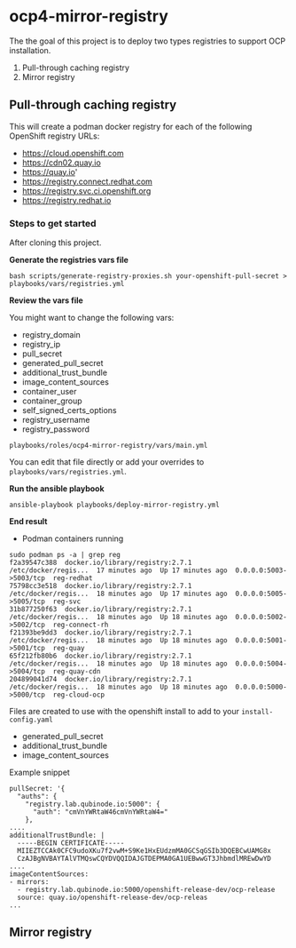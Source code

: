 # ocp4-mirror-registry

The the goal of this project is to deploy two types registries to support OCP installation.

1. Pull-through caching registry 
2. Mirror registry 

## Pull-through caching registry

This will create a podman docker registry for each of the following OpenShift registry URLs:
   - https://cloud.openshift.com
   - https://cdn02.quay.io
   - https://quay.io'
   - https://registry.connect.redhat.com
   - https://registry.svc.ci.openshift.org
   - https://registry.redhat.io


### Steps to get started

After cloning this project.

**Generate the registries vars file**

```
bash scripts/generate-registry-proxies.sh your-openshift-pull-secret > playbooks/vars/registries.yml
```

**Review the vars file**

You might want to change the following vars:
 - registry_domain
 - registry_ip
 - pull_secret
 - generated_pull_secret
 - additional_trust_bundle
 - image_content_sources
 - container_user
 - container_group
 - self_signed_certs_options
 - registry_username
 - registry_password

`playbooks/roles/ocp4-mirror-registry/vars/main.yml`

You can edit that file directly or add your overrides to `playbooks/vars/registries.yml`.

**Run the ansible playbook**

```
ansible-playbook playbooks/deploy-mirror-registry.yml
```

**End result**

* Podman containers running
```
sudo podman ps -a | grep reg
f2a39547c388  docker.io/library/registry:2.7.1                       /etc/docker/regis...  17 minutes ago  Up 17 minutes ago  0.0.0.0:5003->5003/tcp  reg-redhat
75798cc3e518  docker.io/library/registry:2.7.1                       /etc/docker/regis...  18 minutes ago  Up 17 minutes ago  0.0.0.0:5005->5005/tcp  reg-svc
31b877250f63  docker.io/library/registry:2.7.1                       /etc/docker/regis...  18 minutes ago  Up 18 minutes ago  0.0.0.0:5002->5002/tcp  reg-connect-rh
f21393be9dd3  docker.io/library/registry:2.7.1                       /etc/docker/regis...  18 minutes ago  Up 18 minutes ago  0.0.0.0:5001->5001/tcp  reg-quay
65f212fb80b6  docker.io/library/registry:2.7.1                       /etc/docker/regis...  18 minutes ago  Up 18 minutes ago  0.0.0.0:5004->5004/tcp  reg-quay-cdn
204899041d74  docker.io/library/registry:2.7.1                       /etc/docker/regis...  18 minutes ago  Up 18 minutes ago  0.0.0.0:5000->5000/tcp  reg-cloud-ocp
```
Files are created to use with the openshift install to add to your `install-config.yaml`
- generated_pull_secret
- additional_trust_bundle
- image_content_sources

Example snippet
```
pullSecret: '{
  "auths": {
    "registry.lab.qubinode.io:5000": {
      "auth": "cmVnYWRtaW46cmVnYWRtaW4="
    },
....
additionalTrustBundle: |
  -----BEGIN CERTIFICATE-----
  MIIEZTCCAk0CFC9udoXKu7f2vwM+S9Ke1HxEUdzmMA0GCSqGSIb3DQEBCwUAMG8x
  CzAJBgNVBAYTAlVTMQswCQYDVQQIDAJGTDEPMA0GA1UEBwwGT3JhbmdlMREwDwYD
....
imageContentSources:
- mirrors: 
  - registry.lab.qubinode.io:5000/openshift-release-dev/ocp-release
  source: quay.io/openshift-release-dev/ocp-releas
...
```

## Mirror registry